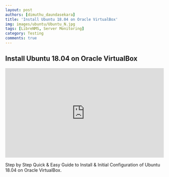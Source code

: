 ```yaml
---
layout: post
authors: [dimuthu_daundasekara]
title: 'Install Ubuntu 18.04 on Oracle VirtualBox'
img: images/ubuntu/Ubuntu_N.jpg
tags: [LibreNMS, Server Monitoring]
category: Testing
comments: true
---
```


## Install Ubuntu 18.04 on Oracle VirtualBox

<style>.embed-container { position: relative; padding-bottom: 56.25%; height: 0; overflow: hidden; max-width: 100%; } .embed-container iframe, .embed-container object, .embed-container embed { position: absolute; top: 0; left: 0; width: 100%; height: 100%; }</style><div class='embed-container'><iframe src='https://www.youtube.com/embed/hqjE4KySvWU' frameborder='0' allowfullscreen></iframe></div>


Step by Step Quick & Easy Guide to Install & Initial Configuration of Ubuntu 18.04 on Oracle VirtualBox.